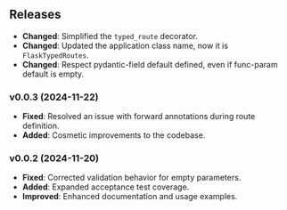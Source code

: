 ## Releases

- **Changed**: Simplified the `typed_route` decorator.
- **Changed**: Updated the application class name, now it is `FlaskTypedRoutes`.
- **Changed**: Respect pydantic-field default defined, even if func-param default is empty.

### v0.0.3 (2024-11-22)

- **Fixed**: Resolved an issue with forward annotations during route definition.
- **Added**: Cosmetic improvements to the codebase.

### v0.0.2 (2024-11-20)

- **Fixed**: Corrected validation behavior for empty parameters.
- **Added**: Expanded acceptance test coverage.
- **Improved**: Enhanced documentation and usage examples.